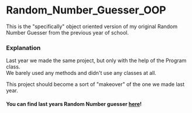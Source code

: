# Random_Number_Guesser_OOP
This is the "specifically" object oriented version of my original Random Number Guesser from the previous year of school.

### Explanation
Last year we made the same project, but only with the help of the Program class.  
We barely used any methods and didn't use any classes at all.  
  
This project should become a sort of "makeover" of the one we made last year.

#### You can find last years Random Number guesser [here](https://github.com/mnaray/Random-Number-Guesser)!
